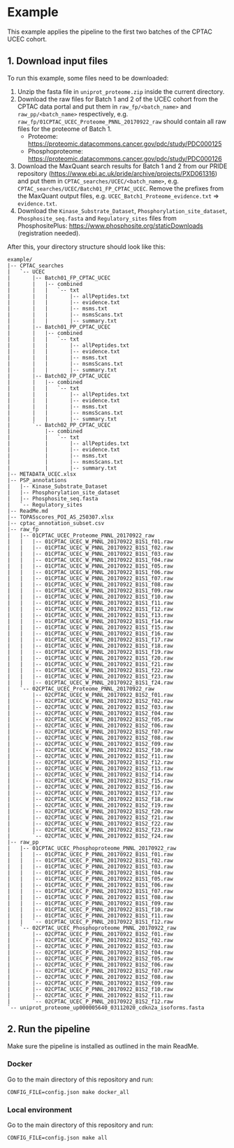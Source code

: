 # Example

This example applies the pipeline to the first two batches of the CPTAC UCEC cohort.


## 1. Download input files

To run this example, some files need to be downloaded:

1. Unzip the fasta file in `uniprot_proteome.zip` inside the current directory.
2. Download the raw files for Batch 1 and 2 of the UCEC cohort from the CPTAC data portal and put them in `raw_fp/<batch_name>` and `raw_pp/<batch_name>` respectively, e.g. `raw_fp/01CPTAC_UCEC_Proteome_PNNL_20170922_raw` should contain all raw files for the proteome of Batch 1.
    - Proteome: https://proteomic.datacommons.cancer.gov/pdc/study/PDC000125
    - Phosphoproteome: https://proteomic.datacommons.cancer.gov/pdc/study/PDC000126
3. Download the MaxQuant search results for Batch 1 and 2 from our PRIDE repository (https://www.ebi.ac.uk/pride/archive/projects/PXD061316) and put them in `CPTAC_searches/UCEC/<batch_name>`, e.g. `CPTAC_searches/UCEC/Batch01_FP_CPTAC_UCEC`. Remove the prefixes from the MaxQuant output files, e.g. `UCEC_Batch1_Proteome_evidence.txt` => `evidence.txt`.
4. Download the `Kinase_Substrate_Dataset`, `Phosphorylation_site_dataset`, `Phosphosite_seq.fasta` and `Regulatory_sites` files from PhosphositePlus: https://www.phosphosite.org/staticDownloads (registration needed).

After this, your directory structure should look like this:

```
example/
|-- CPTAC_searches
|   `-- UCEC
|       |-- Batch01_FP_CPTAC_UCEC
|       |   |-- combined
|       |   |   `-- txt
|       |   |       |-- allPeptides.txt
|       |   |       |-- evidence.txt
|       |   |       |-- msms.txt
|       |   |       |-- msmsScans.txt
|       |   |       |-- summary.txt
|       |-- Batch01_PP_CPTAC_UCEC
|       |   |-- combined
|       |   |   `-- txt
|       |   |       |-- allPeptides.txt
|       |   |       |-- evidence.txt
|       |   |       |-- msms.txt
|       |   |       |-- msmsScans.txt
|       |   |       |-- summary.txt
|       |-- Batch02_FP_CPTAC_UCEC
|       |   |-- combined
|       |   |   `-- txt
|       |   |       |-- allPeptides.txt
|       |   |       |-- evidence.txt
|       |   |       |-- msms.txt
|       |   |       |-- msmsScans.txt
|       |   |       |-- summary.txt
|       `-- Batch02_PP_CPTAC_UCEC
|           |-- combined
|           |   `-- txt
|           |       |-- allPeptides.txt
|           |       |-- evidence.txt
|           |       |-- msms.txt
|           |       |-- msmsScans.txt
|           |       |-- summary.txt
|-- METADATA_UCEC.xlsx
|-- PSP_annotations
|   |-- Kinase_Substrate_Dataset
|   |-- Phosphorylation_site_dataset
|   |-- Phosphosite_seq.fasta
|   `-- Regulatory_sites
|-- ReadMe.md
|-- TOPASscores_POI_AS_250307.xlsx
|-- cptac_annotation_subset.csv
|-- raw_fp
|   |-- 01CPTAC_UCEC_Proteome_PNNL_20170922_raw
|   |   |-- 01CPTAC_UCEC_W_PNNL_20170922_B1S1_f01.raw
|   |   |-- 01CPTAC_UCEC_W_PNNL_20170922_B1S1_f02.raw
|   |   |-- 01CPTAC_UCEC_W_PNNL_20170922_B1S1_f03.raw
|   |   |-- 01CPTAC_UCEC_W_PNNL_20170922_B1S1_f04.raw
|   |   |-- 01CPTAC_UCEC_W_PNNL_20170922_B1S1_f05.raw
|   |   |-- 01CPTAC_UCEC_W_PNNL_20170922_B1S1_f06.raw
|   |   |-- 01CPTAC_UCEC_W_PNNL_20170922_B1S1_f07.raw
|   |   |-- 01CPTAC_UCEC_W_PNNL_20170922_B1S1_f08.raw
|   |   |-- 01CPTAC_UCEC_W_PNNL_20170922_B1S1_f09.raw
|   |   |-- 01CPTAC_UCEC_W_PNNL_20170922_B1S1_f10.raw
|   |   |-- 01CPTAC_UCEC_W_PNNL_20170922_B1S1_f11.raw
|   |   |-- 01CPTAC_UCEC_W_PNNL_20170922_B1S1_f12.raw
|   |   |-- 01CPTAC_UCEC_W_PNNL_20170922_B1S1_f13.raw
|   |   |-- 01CPTAC_UCEC_W_PNNL_20170922_B1S1_f14.raw
|   |   |-- 01CPTAC_UCEC_W_PNNL_20170922_B1S1_f15.raw
|   |   |-- 01CPTAC_UCEC_W_PNNL_20170922_B1S1_f16.raw
|   |   |-- 01CPTAC_UCEC_W_PNNL_20170922_B1S1_f17.raw
|   |   |-- 01CPTAC_UCEC_W_PNNL_20170922_B1S1_f18.raw
|   |   |-- 01CPTAC_UCEC_W_PNNL_20170922_B1S1_f19.raw
|   |   |-- 01CPTAC_UCEC_W_PNNL_20170922_B1S1_f20.raw
|   |   |-- 01CPTAC_UCEC_W_PNNL_20170922_B1S1_f21.raw
|   |   |-- 01CPTAC_UCEC_W_PNNL_20170922_B1S1_f22.raw
|   |   |-- 01CPTAC_UCEC_W_PNNL_20170922_B1S1_f23.raw
|   |   |-- 01CPTAC_UCEC_W_PNNL_20170922_B1S1_f24.raw
|   `-- 02CPTAC_UCEC_Proteome_PNNL_20170922_raw
|       |-- 02CPTAC_UCEC_W_PNNL_20170922_B1S2_f01.raw
|       |-- 02CPTAC_UCEC_W_PNNL_20170922_B1S2_f02.raw
|       |-- 02CPTAC_UCEC_W_PNNL_20170922_B1S2_f03.raw
|       |-- 02CPTAC_UCEC_W_PNNL_20170922_B1S2_f04.raw
|       |-- 02CPTAC_UCEC_W_PNNL_20170922_B1S2_f05.raw
|       |-- 02CPTAC_UCEC_W_PNNL_20170922_B1S2_f06.raw
|       |-- 02CPTAC_UCEC_W_PNNL_20170922_B1S2_f07.raw
|       |-- 02CPTAC_UCEC_W_PNNL_20170922_B1S2_f08.raw
|       |-- 02CPTAC_UCEC_W_PNNL_20170922_B1S2_f09.raw
|       |-- 02CPTAC_UCEC_W_PNNL_20170922_B1S2_f10.raw
|       |-- 02CPTAC_UCEC_W_PNNL_20170922_B1S2_f11.raw
|       |-- 02CPTAC_UCEC_W_PNNL_20170922_B1S2_f12.raw
|       |-- 02CPTAC_UCEC_W_PNNL_20170922_B1S2_f13.raw
|       |-- 02CPTAC_UCEC_W_PNNL_20170922_B1S2_f14.raw
|       |-- 02CPTAC_UCEC_W_PNNL_20170922_B1S2_f15.raw
|       |-- 02CPTAC_UCEC_W_PNNL_20170922_B1S2_f16.raw
|       |-- 02CPTAC_UCEC_W_PNNL_20170922_B1S2_f17.raw
|       |-- 02CPTAC_UCEC_W_PNNL_20170922_B1S2_f18.raw
|       |-- 02CPTAC_UCEC_W_PNNL_20170922_B1S2_f19.raw
|       |-- 02CPTAC_UCEC_W_PNNL_20170922_B1S2_f20.raw
|       |-- 02CPTAC_UCEC_W_PNNL_20170922_B1S2_f21.raw
|       |-- 02CPTAC_UCEC_W_PNNL_20170922_B1S2_f22.raw
|       |-- 02CPTAC_UCEC_W_PNNL_20170922_B1S2_f23.raw
|       `-- 02CPTAC_UCEC_W_PNNL_20170922_B1S2_f24.raw
|-- raw_pp
|   |-- 01CPTAC_UCEC_Phosphoproteome_PNNL_20170922_raw
|   |   |-- 01CPTAC_UCEC_P_PNNL_20170922_B1S1_f01.raw
|   |   |-- 01CPTAC_UCEC_P_PNNL_20170922_B1S1_f02.raw
|   |   |-- 01CPTAC_UCEC_P_PNNL_20170922_B1S1_f03.raw
|   |   |-- 01CPTAC_UCEC_P_PNNL_20170922_B1S1_f04.raw
|   |   |-- 01CPTAC_UCEC_P_PNNL_20170922_B1S1_f05.raw
|   |   |-- 01CPTAC_UCEC_P_PNNL_20170922_B1S1_f06.raw
|   |   |-- 01CPTAC_UCEC_P_PNNL_20170922_B1S1_f07.raw
|   |   |-- 01CPTAC_UCEC_P_PNNL_20170922_B1S1_f08.raw
|   |   |-- 01CPTAC_UCEC_P_PNNL_20170922_B1S1_f09.raw
|   |   |-- 01CPTAC_UCEC_P_PNNL_20170922_B1S1_f10.raw
|   |   |-- 01CPTAC_UCEC_P_PNNL_20170922_B1S1_f11.raw
|   |   `-- 01CPTAC_UCEC_P_PNNL_20170922_B1S1_f12.raw
|   `-- 02CPTAC_UCEC_Phosphoproteome_PNNL_20170922_raw
|       |-- 02CPTAC_UCEC_P_PNNL_20170922_B1S2_f01.raw
|       |-- 02CPTAC_UCEC_P_PNNL_20170922_B1S2_f02.raw
|       |-- 02CPTAC_UCEC_P_PNNL_20170922_B1S2_f03.raw
|       |-- 02CPTAC_UCEC_P_PNNL_20170922_B1S2_f04.raw
|       |-- 02CPTAC_UCEC_P_PNNL_20170922_B1S2_f05.raw
|       |-- 02CPTAC_UCEC_P_PNNL_20170922_B1S2_f06.raw
|       |-- 02CPTAC_UCEC_P_PNNL_20170922_B1S2_f07.raw
|       |-- 02CPTAC_UCEC_P_PNNL_20170922_B1S2_f08.raw
|       |-- 02CPTAC_UCEC_P_PNNL_20170922_B1S2_f09.raw
|       |-- 02CPTAC_UCEC_P_PNNL_20170922_B1S2_f10.raw
|       |-- 02CPTAC_UCEC_P_PNNL_20170922_B1S2_f11.raw
|       `-- 02CPTAC_UCEC_P_PNNL_20170922_B1S2_f12.raw
`-- uniprot_proteome_up000005640_03112020_cdkn2a_isoforms.fasta
```

## 2. Run the pipeline

Make sure the pipeline is installed as outlined in the main ReadMe.

### Docker

Go to the main directory of this repository and run:
```
CONFIG_FILE=config.json make docker_all
```

### Local environment

Go to the main directory of this repository and run:
```
CONFIG_FILE=config.json make all
```